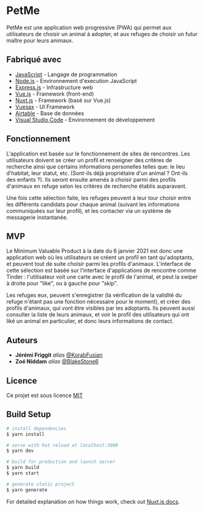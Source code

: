 # PetMe

PetMe est une application web progressive (PWA) qui permet aux utilisateurs de choisir un animal à adopter, et aux refuges de choisir un futur maître pour leurs animaux.

## Fabriqué avec

- [JavaScript](https://developer.mozilla.org/fr/docs/Web/JavaScript) - Langage de programmation
- [Node.js](https://nodejs.org/en/) - Environnement d'execution JavaScript
- [Express.js](https://expressjs.com/fr/) - Infrastructure web
- [Vue.js](https://vuejs.org/) - Framework (front-end)
- [Nuxt.js](https://fr.nuxtjs.org/) - Framework (basé sur Vue.js)
- [Vuesax](https://vuesax.com/) - UI Framework
- [Airtable](https://https://airtable.com/) - Base de données
- [Visual Studio Code](https://code.visualstudio.com/) - Environnement de développement

## Fonctionnement

L'application est basée sur le fonctionnement de sites de rencontres. Les utilisateurs doivent se créer un profil et renseigner des critères de recherche ainsi que certains informations personelles telles que: le lieu d'habitat, leur statut, etc. (Sont-ils déjà propriétaire d'un animal ? Ont-ils des enfants ?).
Ils seront ensuite amenés à choisir parmi des profils d'animaux en refuge selon les critères de recherche établis auparavant.

Une fois cette sélection faite, les refuges peuvent à leur tour choisir entre les différents candidats pour chaque animal (suivant les informations communiquées sur leur profil), et les contacter via un système de messagerie instantanée.

## MVP

Le Minimum Valuable Product à la date du 6 janvier 2021 est donc une application web où les utilisateurs se créent un profil en tant qu'adoptants, et peuvent tout de suite choisir parmi les profils d'animaux. L'interface de cette sélection est basée sur l'interface d'applications de rencontre comme Tinder : l'utilisateur voit une carte avec le profil de l'animal, et peut la swiper à droite pour "like", ou à gauche pour "skip".

Les refuges eux, peuvent s'enregistrer (la vérification de la validité du refuge n'étant pas une fonction nécessaire pour le moment), et créer des profils d'animaux, qui vont être visibles par les adoptants. Ils peuvent aussi consulter la liste de leurs animaux, et voir le profil des utilisateurs qui ont liké un animal en particulier, et donc leurs informations de contact.

## Auteurs

- **Jérémi Friggit** _alias_ [@KorabFusian](https://github.com/KorabFusian)
- **Zoé Niddam** _alias_ [@BlakeStone6](https://github.com/BlakeStone6)

## Licence

Ce projet est sous licence [MIT](https://choosealicense.com/licenses/mit/)

## Build Setup

```bash
# install dependencies
$ yarn install

# serve with hot reload at localhost:3000
$ yarn dev

# build for production and launch server
$ yarn build
$ yarn start

# generate static project
$ yarn generate
```

For detailed explanation on how things work, check out [Nuxt.js docs](https://nuxtjs.org).
